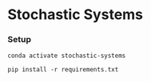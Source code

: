 # Stochastic Systems

### Setup
```
conda activate stochastic-systems

pip install -r requirements.txt
```